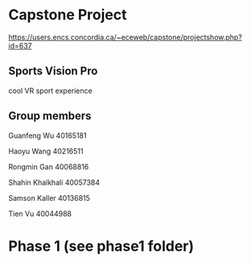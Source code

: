 # Capstone Project
https://users.encs.concordia.ca/~eceweb/capstone/projectshow.php?id=637

Sports Vision Pro
--
cool VR sport experience

Group members
--

Guanfeng Wu		40165181

Haoyu Wang		40216511

Rongmin Gan		40068816

Shahin Khalkhali	40057384

Samson Kaller		40136815

Tien Vu		40044988


Phase 1 (see phase1 folder)
==
